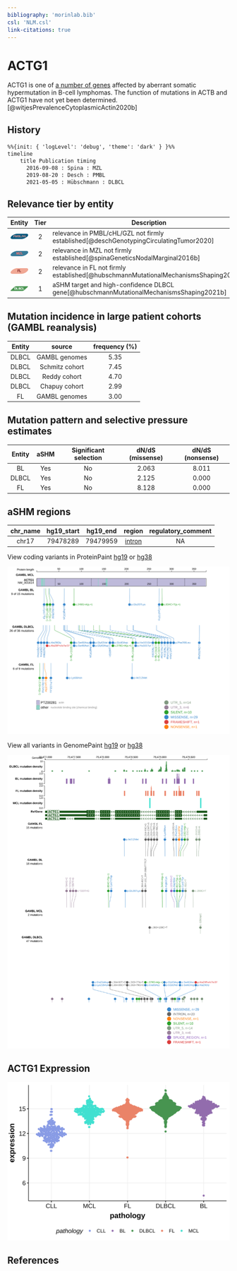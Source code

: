 ```yaml
---
bibliography: 'morinlab.bib'
csl: 'NLM.csl'
link-citations: true
---
```


# ACTG1

ACTG1 is one of [a number of genes](https://github.com/morinlab/LLMPP/wiki/ashm) affected by aberrant somatic hypermutation in B-cell lymphomas. The function of mutations in ACTB and ACTG1 have not yet been determined.[@witjesPrevalenceCytoplasmicActin2020b]

## History

```mermaid
%%{init: { 'logLevel': 'debug', 'theme': 'dark' } }%%
timeline
    title Publication timing
      2016-09-08 : Spina : MZL
      2019-08-20 : Desch : PMBL
      2021-05-05 : Hübschmann : DLBCL
```

## Relevance tier by entity

|Entity|Tier|Description                           |
|:------:|:----:|--------------------------------------|
|![PMBL](images/icons/PMBL_tier2.png)|2|relevance in PMBL/cHL/GZL not firmly established[@deschGenotypingCirculatingTumor2020]|
|![MZL](images/icons/MZL_tier2.png)|2|relevance in MZL not firmly established[@spinaGeneticsNodalMarginal2016b]|
|![FL](images/icons/FL_tier2.png)|2|relevance in FL not firmly established[@hubschmannMutationalMechanismsShaping2021b]|
|![DLBCL](images/icons/DLBCL_tier1.png) |1 | aSHM target and high-confidence DLBCL gene[@hubschmannMutationalMechanismsShaping2021b]            |


## Mutation incidence in large patient cohorts (GAMBL reanalysis)

|Entity|source        |frequency (%)|
|:------:|:--------------:|:-------------:|
|DLBCL |GAMBL genomes |5.35         |
|DLBCL |Schmitz cohort|7.45         |
|DLBCL |Reddy cohort  |4.70         |
|DLBCL |Chapuy cohort |2.99         |
|FL    |GAMBL genomes |3.00         |

## Mutation pattern and selective pressure estimates

|Entity|aSHM|Significant selection|dN/dS (missense)|dN/dS (nonsense)|
|:------:|:----:|:---------------------:|:----------------:|:----------------:|
|BL    |Yes |No                   |2.063           |8.011           |
|DLBCL |Yes |No                   |2.125           |0.000           |
|FL    |Yes |No                   |8.128           |0.000           |

## aSHM regions

|chr_name|hg19_start|hg19_end|region                                                                                       |regulatory_comment|
|:--------:|:----------:|:--------:|:---------------------------------------------------------------------------------------------:|:------------------:|
|chr17   |79478289  |79479959|[intron](https://genome.ucsc.edu/s/rdmorin/GAMBL%20hg19?position=chr17%3A79478289%2D79479959)|NA                |



View coding variants in ProteinPaint [hg19](https://morinlab.github.io/LLMPP/GAMBL/ACTG1_protein.html)  or [hg38](https://morinlab.github.io/LLMPP/GAMBL/ACTG1_protein_hg38.html)

![](images/proteinpaint/ACTG1_NM_001614.svg)

View all variants in GenomePaint [hg19](https://morinlab.github.io/LLMPP/GAMBL/ACTG1.html)  or [hg38](https://morinlab.github.io/LLMPP/GAMBL/ACTG1_hg38.html)

![](images/proteinpaint/ACTG1.svg)

## ACTG1 Expression
![](images/gene_expression/ACTG1_by_pathology.svg)

## References


<!-- ORIGIN: spinaGeneticsNodalMarginal2016b -->
<!-- DLBCL: hubschmannMutationalMechanismsShaping2021b -->
<!-- MZL: spinaGeneticsNodalMarginal2016b -->
<!-- FL: hubschmannMutationalMechanismsShaping2021b -->
<!-- PMBL: deschGenotypingCirculatingTumor2020 -->
